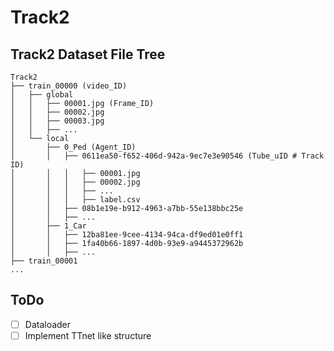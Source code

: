 # Track2

## Track2 Dataset File Tree
```
Track2
├── train_00000 (video_ID)
│   ├── global
│   │   ├── 00001.jpg (Frame_ID)
│   │   ├── 00002.jpg
│   │   ├── 00003.jpg
│   │   ├── ...
│   └── local
│       ├── 0_Ped (Agent_ID)
│       │   ├── 0611ea50-f652-406d-942a-9ec7e3e90546 (Tube_uID # Track ID)
│       │   │   ├── 00001.jpg
│       │   │   ├── 00002.jpg
│       │   │   ├── ...
│       │   │   ├── label.csv
│       │   ├── 08b1e19e-b912-4963-a7bb-55e138bbc25e
│       │   ├── ...
│       ├── 1_Car
│       │   ├── 12ba81ee-9cee-4134-94ca-df9ed01e0ff1
│       │   ├── 1fa40b66-1897-4d0b-93e9-a9445372962b
│       │   ├── ...
├── train_00001
...
```


## ToDo

- [ ] Dataloader
- [ ] Implement TTnet like structure